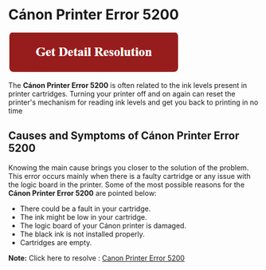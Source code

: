 
# Cánon Printer Error 5200


[![Cánon Printer Error 5200](red.png)](https://computersolve.com/canon-printer-error-5200/)


The **Cánon Printer Error 5200**  is often related to the ink levels present in printer cartridges. Turning your printer off and on again can reset the printer's mechanism for reading ink levels and get you back to printing in no time

## Causes and Symptoms of Cánon Printer Error 5200

Knowing the main cause brings you closer to the solution of the problem. This error occurs mainly when there is a faulty cartridge or any issue with the logic board in the printer.  Some of the most possible reasons for the **Cánon Printer Error 5200** are pointed below:

* There could be a fault in your cartridge.
* The ink might be low in your cartridge.
* The logic board of your Cánon printer is damaged.
* The black ink is not installed properly.
* Cartridges are empty.

**Note:** Click here to resolve : [Canon Printer Error 5200](https://computersolve.com/canon-printer-error-5200/)

